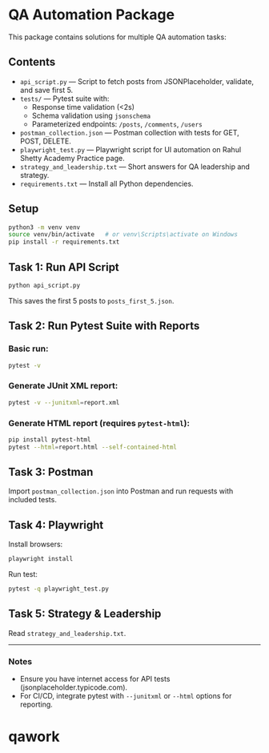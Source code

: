 # QA Automation Package

This package contains solutions for multiple QA automation tasks:

## Contents
- `api_script.py` — Script to fetch posts from JSONPlaceholder, validate, and save first 5.
- `tests/` — Pytest suite with:
  - Response time validation (<2s)
  - Schema validation using `jsonschema`
  - Parameterized endpoints: `/posts`, `/comments`, `/users`
- `postman_collection.json` — Postman collection with tests for GET, POST, DELETE.
- `playwright_test.py` — Playwright script for UI automation on Rahul Shetty Academy Practice page.
- `strategy_and_leadership.txt` — Short answers for QA leadership and strategy.
- `requirements.txt` — Install all Python dependencies.

## Setup
```bash
python3 -m venv venv
source venv/bin/activate   # or venv\Scripts\activate on Windows
pip install -r requirements.txt
```

## Task 1: Run API Script
```bash
python api_script.py
```
This saves the first 5 posts to `posts_first_5.json`.

## Task 2: Run Pytest Suite with Reports
### Basic run:
```bash
pytest -v
```

### Generate JUnit XML report:
```bash
pytest -v --junitxml=report.xml
```

### Generate HTML report (requires `pytest-html`):
```bash
pip install pytest-html
pytest --html=report.html --self-contained-html
```

## Task 3: Postman
Import `postman_collection.json` into Postman and run requests with included tests.

## Task 4: Playwright
Install browsers:
```bash
playwright install
```
Run test:
```bash
pytest -q playwright_test.py
```

## Task 5: Strategy & Leadership
Read `strategy_and_leadership.txt`.

---

### Notes
- Ensure you have internet access for API tests (jsonplaceholder.typicode.com).
- For CI/CD, integrate pytest with `--junitxml` or `--html` options for reporting.
# qawork
